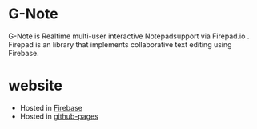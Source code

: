 # G-Note
G-Note is Realtime multi-user interactive Notepadsupport via Firepad.io . Firepad is an library that implements collaborative text editing using Firebase.

# website
- Hosted in [Firebase](g-notepad.firebaseapp.com)
- Hosted in [github-pages](g-notepad.firebaseapp.com)
